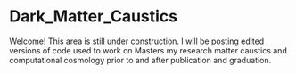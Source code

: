 # Dark_Matter_Caustics
Welcome! This area is still under construction. I will be posting edited versions of code used to work on Masters my research matter caustics and computational cosmology prior to and after publication and graduation.
